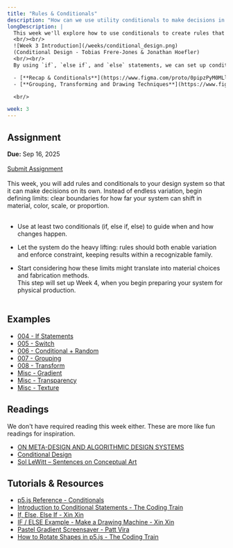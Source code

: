 ```yaml
---
title: "Rules & Conditionals"
description: "How can we use utility conditionals to make decisions in our code and create more complex behaviors?"
longDescription: |
  This week we'll explore how to use conditionals to create rules that help our code make decisions.
  <br/><br/>
  ![Week 3 Introduction](/weeks/conditional_design.png)
  (Conditional Design - Tobias Frere-Jones & Jonathan Hoefler)
  <br/><br/>
  By using `if`, `else if`, and `else` statements, we can set up conditions that change how our sketches behave based on different inputs or states. This will allow us to create more dynamic and interactive designs.

  - [**Recap & Conditionals**](https://www.figma.com/proto/0pipzPyM0MLl3vMG4qLa0s/-Tech-A--Week-3?page-id=0%3A1&node-id=6005-52&viewport=118%2C5276%2C0.18&t=E0XZT9xnD8txGPd9-1&scaling=contain&content-scaling=fixed)
  - [**Grouping, Transforming and Drawing Techniques**](https://www.figma.com/proto/0pipzPyM0MLl3vMG4qLa0s/-Tech-A--Week-3?page-id=0%3A1&node-id=1-166&viewport=118%2C5276%2C0.18&t=E0XZT9xnD8txGPd9-1&scaling=contain&content-scaling=fixed)

  <br/>

week: 3
---
```


## Assignment

**Due:** Sep 16, 2025
<br/><br/>
<a class="btn-primary" href="https://forms.gle/Fev6UZQf8z8rzyUg9">Submit Assignment</a>
<br/><br/>
This week, you will add rules and conditionals to your design system so that it can make decisions on its own. Instead of endless variation, begin defining limits: clear boundaries for how far your system can shift in material, color, scale, or proportion.
<br/><br/>

- Use at least two conditionals (if, else if, else) to guide when and how changes happen.

- Let the system do the heavy lifting: rules should both enable variation and enforce constraint, keeping results within a recognizable family.

- Start considering how these limits might translate into material choices and fabrication methods.
  <br/>
  This step will set up Week 4, when you begin preparing your system for physical production.
  <br/><br/>

## Examples

- [004 - If Statements](https://editor.p5js.org/munusshih/sketches/bK-VxhYDn)
- [005 - Switch](https://editor.p5js.org/munusshih/sketches/qD80U-ha0)
- [006 - Conditional + Random](https://editor.p5js.org/munusshih/sketches/Cs-To8i4s)
- [007 - Grouping](https://editor.p5js.org/munusshih/sketches/JbyYiDamE)
- [008 - Transform](https://editor.p5js.org/munusshih/sketches/Nujwo1z6q)
- [Misc - Gradient](https://editor.p5js.org/munusshih/sketches/CVhCDxs4L)
- [Misc - Transparency](https://editor.p5js.org/munusshih/sketches/hJ46nqF2-)
- [Misc - Texture](https://editor.p5js.org/munusshih/sketches/smHTH8xyi)

## Readings

We don't have required reading this week either. These are more like fun readings for inspiration.

- [ON META-DESIGN AND ALGORITHMIC DESIGN SYSTEMS](https://drive.google.com/file/d/1nIlQFSdrSwZ3bKjktOxtw4tHKP1lJ1hR/view)
- [Conditional Design](https://conditionaldesign.org/)
- [Sol LeWitt – Sentences on Conceptual Art](https://mma.pages.tufts.edu/fah188/sol_lewitt/Sentences%20on%20Conceptual%20Art.htm)

## Tutorials & Resources

- [p5.js Reference - Conditionals](https://beta.p5js.org/reference/p5/if/)
- [Introduction to Conditional Statements - The Coding Train](https://www.youtube.com/watch?v=1Osb_iGDdjk)
- [If, Else, Else If - Xin Xin](https://www.youtube.com/watch?v=nFQwVikjee8)
- [IF / ELSE Example - Make a Drawing Machine - Xin Xin](https://www.youtube.com/watch?v=ucrlrVoe9Ns)
- [Pastel Gradient Screensaver - Patt Vira](https://www.youtube.com/watch?v=Mdt81-7-U18&t=157s)
- [How to Rotate Shapes in p5.js - The Coding Train](https://www.youtube.com/watch?v=o9sgjuh-CBM)
